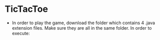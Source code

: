 # TicTacToe
- In order to play the game, download the folder which contains 4 .java extension files. Make sure they are all in the same folder. In order to execute:
